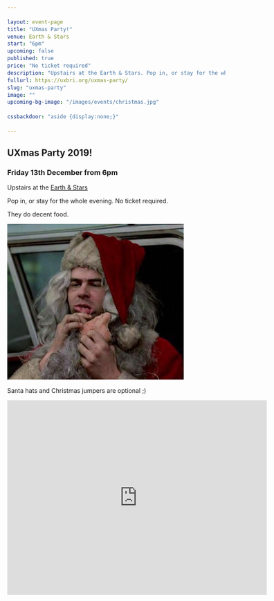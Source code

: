 ```yaml
---

layout: event-page  
title: "UXmas Party!"
venue: Earth & Stars
start: "6pm"
upcoming: false
published: true
price: "No ticket required"
description: "Upstairs at the Earth & Stars. Pop in, or stay for the whole evening. No ticket required."
fullurl: https://uxbri.org/uxmas-party/
slug: "uxmas-party"
image: ""
upcoming-bg-image: "/images/events/christmas.jpg"

cssbackdoor: "aside {display:none;}"

---
```


<!-- <a class="block right-over-m u1of4-over-m" href="https://www.google.com/maps/dir/Brighton+Railway+Station,+Brighton/The+Earth+%26+Stars,+46+Windsor+St,+Brighton+BN1+1RJ/@50.8271431,-0.1441367,17z/data=!3m1!4b1!4m13!4m12!1m5!1m1!1s0x487585743387c7d3:0x53ace326c0672403!2m2!1d-0.1409606!2d50.8294648!1m5!1m1!1s0x48758574b35e0cb3:0x9db9a618075247e1!2m2!1d-0.142132!2d50.8248215"><img src="/images/maps/earth-and-stars.png" alt="" width="409" ></a> -->

## UXmas Party 2019!

### Friday 13th December from 6pm

Upstairs at the [Earth & Stars](https://www.earthandstars.pub/)

Pop in, or stay for the whole evening. No ticket required.

They do decent food.

![Santa](/images/santa.jpg)


Santa hats and Christmas jumpers are optional ;)

<iframe src="https://www.google.com/maps/embed?pb=!1m18!1m12!1m3!1d1260.17119894538!2d-0.1432263426386373!3d50.824821468008494!2m3!1f0!2f0!3f0!3m2!1i1024!2i768!4f13.1!3m3!1m2!1s0x48758574b35e0cb3%3A0x9db9a618075247e1!2sThe%20Earth%20%26%20Stars!5e0!3m2!1sen!2suk!4v1574178849647!5m2!1sen!2suk" width="600" height="450" frameborder="0" style="border:0;" allowfullscreen=""></iframe>
